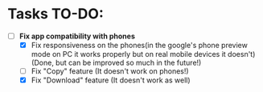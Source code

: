 # Tasks TO-DO:

- [ ] __Fix app compatibility with phones__
    - [X] Fix responsiveness on the phones(in the google's phone preview mode on PC it works properly but on real mobile devices it doesn't) (Done, but can be improved so much in the future!)
    - [ ] Fix "Copy" feature (It doesn't work on phones!)
    - [X] Fix "Download" feature (It doesn't work as well)
